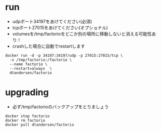 # run
- udpポート34197をあけてください(必須)
- tcpポート27015をあけてください(オプショナル)
- volumesを/tmp/factorioをどこか別の場所に移動しないと消える可能性あり！
- crashした場合に自動でrestartします

```
docker run -d -p 34197:34197/udp -p 27015:27015/tcp \
  -v /tmp/factorio:/factorio \
  --name factorio \
  --restart=always  \
  dtandersen/factorio
```


# upgrading 
- 必ず/tmp/factorioのバックアップをとりましょう
```
docker stop factorio
docker rm factorio
docker pull dtandersen/factorio
```